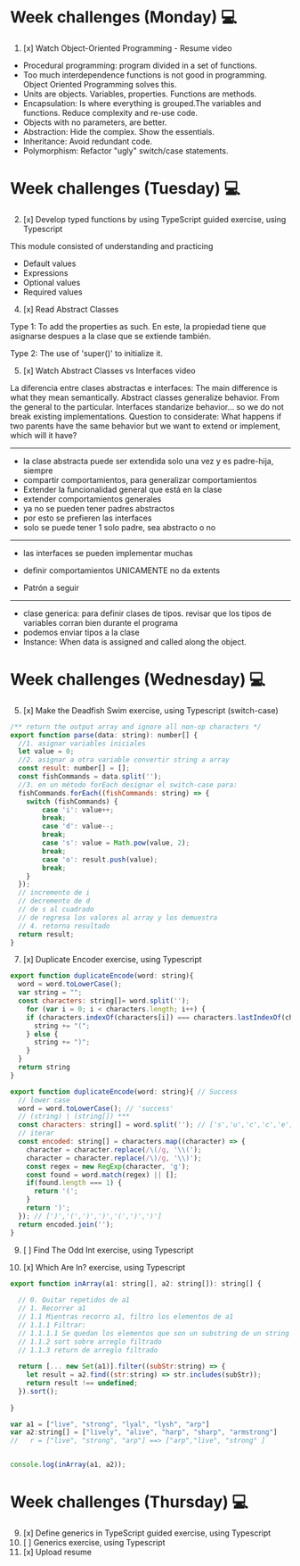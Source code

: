 # Week challenges (Monday) 💻
1. [x] Watch Object-Oriented Programming - Resume video
* Procedural programming: program divided in a set of functions.
* Too much interdependence functions is not good in programming. Object Oriented Programming solves this.
* Units are objects. Variables, properties. Functions are methods.
* Encapsulation: Is where everything is grouped.The variables and functions. Reduce complexity and re-use code.
* Objects with no parameters, are better.
* Abstraction: Hide the complex. Show the essentials.
* Inheritance: Avoid redundant code.
* Polymorphism: Refactor "ugly" switch/case statements.
# Week challenges (Tuesday) 💻
2. [x] Develop typed functions by using TypeScript guided exercise, using Typescript

This module consisted of understanding and practicing
* Default values
* Expressions
* Optional values
* Required values

4. [x] Read Abstract Classes

Type 1: To add the properties as such. En este, la propiedad tiene que asignarse despues a la clase que se extiende también.

Type 2: The use of 'super()' to initialize it.

5. [x] Watch Abstract Classes vs Interfaces video

La diferencia entre clases abstractas e interfaces: The main difference is what they mean semantically.
Abstract classes generalize behavior. From the general to the particular.
Interfaces standarize behavior... so we do not break existing implementations.
Question to considerate: What happens if two parents have the same behavior but we want to extend or implement, which will it have?

---
* la clase abstracta puede ser extendida solo una vez y es padre-hija, siempre
* compartir comportamientos, para generalizar comportamientos
* Extender la funcionalidad general que está en la clase
* extender comportamientos generales
* ya no se pueden tener padres abstractos
* por esto se prefieren las interfaces
* solo se puede tener 1 solo padre, sea abstracto o no
---
* las interfaces se pueden implementar muchas

* definir comportamientos UNICAMENTE no da extents

* Patrón a seguir
---
* clase generica: para definir clases de tipos. revisar que los tipos de variables corran bien durante el programa
* podemos enviar tipos a la clase
* Instance: When data is assigned and called along the object.

# Week challenges (Wednesday) 💻
5. [x] Make the Deadfish Swim exercise, using Typescript (switch-case)
```JavaScript
/** return the output array and ignore all non-op characters */
export function parse(data: string): number[] {
  //1. asignar variables iniciales
  let value = 0;
  //2. asignar a otra variable convertir string a array
  const result: number[] = [];
  const fishCommands = data.split('');
  //3. en un método forEach designar el switch-case para:
  fishCommands.forEach((fishCommands: string) => {
    switch (fishCommands) {
        case 'i': value++;
        break;
        case 'd': value--;
        break;
        case 's': value = Math.pow(value, 2);
        break;
        case 'o': result.push(value);
        break;
    }
  });
  // incremento de i
  // decremento de d
  // de s al cuadrado
  // de regresa los valores al array y los demuestra
  // 4. retorna resultado
  return result; 
}
```
7. [x] Duplicate Encoder exercise, using Typescript
```JavaScript
export function duplicateEncode(word: string){
  word = word.toLowerCase();
  var string = "";
  const characters: string[]= word.split('');
    for (var i = 0; i < characters.length; i++) {
    if (characters.indexOf(characters[i]) === characters.lastIndexOf(characters[i])) {
      string += "(";
    } else {
      string += ")";
    }
  }
  return string
}
```
```JavaScript
export function duplicateEncode(word: string){ // Success
  // lower case
  word = word.toLowerCase(); // 'success'
  // (string) | (string[]) ***
  const characters: string[] = word.split(''); // ['s','u','c','c','e','s','s']
  // iterar 
  const encoded: string[] = characters.map((character) => {
    character = character.replace(/\(/g, '\\(');
    character = character.replace(/\)/g, '\\)');
    const regex = new RegExp(character, 'g');
    const found = word.match(regex) || [];
    if(found.length === 1) {
      return '(';
    } 
    return ')';  
  }); // [')','(',')',')','(',')',')']
  return encoded.join('');  
}
```

9. [ ] Find The Odd Int exercise, using Typescript

11. [x] Which Are In? exercise, using Typescript
```JavaScript
export function inArray(a1: string[], a2: string[]): string[] {
  
  // 0. Quitar repetidos de a1
  // 1. Recorrer a1
  // 1.1 Mientras recorro a1, filtro los elementos de a1
  // 1.1.1 Filtrar:
  // 1.1.1.1 Se quedan los elementos que son un substring de un string en a2
  // 1.1.2 sort sobre arreglo filtrado
  // 1.1.3 return de arreglo filtrado
  
  return [... new Set(a1)].filter((subStr:string) => {
    let result = a2.find((str:string) => str.includes(subStr));
    return result !== undefined;
  }).sort();
  
}

var a1 = ["live", "strong", "lyal", "lysh", "arp"]
var a2:string[] = ["lively", "alive", "harp", "sharp", "armstrong"]
//   r = ["live", "strong", "arp"] ==> ["arp","live", "strong" ]


console.log(inArray(a1, a2));
```

# Week challenges (Thursday) 💻
9. [x] Define generics in TypeScript guided exercise, using Typescript
10. [ ] Generics exercise, using Typescript
11. [x] Upload resume
